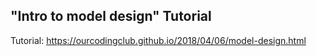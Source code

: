 ## "Intro to model design" Tutorial

Tutorial: https://ourcodingclub.github.io/2018/04/06/model-design.html
